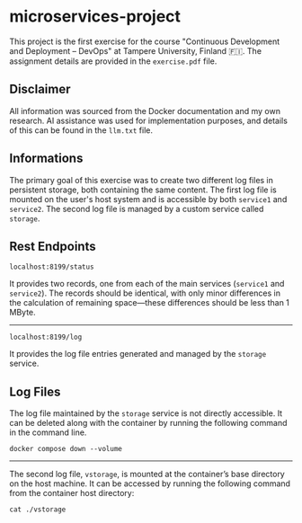 # microservices-project

This project is the first exercise for the course "Continuous Development and Deployment – DevOps" at Tampere University, Finland 🇫🇮. The assignment details are provided in the `exercise.pdf` file.

## Disclaimer

All information was sourced from the Docker documentation and my own research. AI assistance was used for implementation purposes, and details of this can be found in the `llm.txt` file.

## Informations

The primary goal of this exercise was to create two different log files in persistent storage, both containing the same content. The first log file is mounted on the user's host system and is accessible by both `service1` and `service2`. The second log file is managed by a custom service called `storage`.

## Rest Endpoints

`localhost:8199/status`

It provides two records, one from each of the main services (`service1` and `service2`). The records should be identical, with only minor differences in the calculation of remaining space—these differences should be less than 1 MByte.

---

`localhost:8199/log`

It provides the log file entries generated and managed by the `storage` service.

## Log Files

The log file maintained by the `storage` service is not directly accessible. It can be deleted along with the container by running the following command in the command line.

```
docker compose down --volume  
```

---

The second log file, `vstorage`, is mounted at the container’s base directory on the host machine. It can be accessed by running the following command from the container host directory:

```
cat ./vstorage
```
